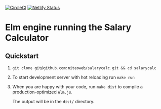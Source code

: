 [![CircleCI](https://circleci.com/gh/niteoweb/salarycalc.svg?style=svg)](https://circleci.com/gh/niteoweb/salarycalc)
[![Netlify Status](https://api.netlify.com/api/v1/badges/becf5782-9ebf-4a00-bea5-ef4a8f58750e/deploy-status)](https://app.netlify.com/sites/niteo-salary-calculator/deploys)

# Elm engine running the Salary Calculator


## Quickstart

1.  `git clone git@github.com:niteoweb/salarycalc.git && cd salarycalc`

1.  To start development server with hot reloading run `make run`

1.  When you are happy with your code, run `make dist` to compile a production-optimized `elm.js`.

    The output will be in the `dist/` directory.
